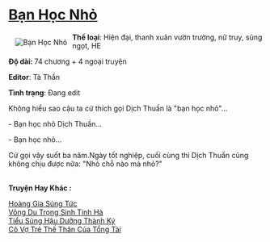 <a href="https://utruyen.com/truyen/ban-hoc-nho/19301/" title="Bạn Học Nhỏ"><h1>Bạn Học Nhỏ</h1></a><div style="display:table"><img align="right" style="float: left; padding: 10px;" src="https://utruyen.com/images/story/200x260/ban-hoc-nho.jpg" alt="Bạn Học Nhỏ"><b>Thể loại</b>: Hiện đại, thanh xuân vườn trường, nữ truy, sủng ngọt, HE<p></p><b>Độ dài: </b>74 chương + 4 ngoại truyện<p></p><b>Editor</b>: Tà Thần<p></p><b>Tình trạng</b>: Đang edit<p></p>Không hiểu sao cậu ta cứ thích gọi Dịch Thuần là "bạn học nhỏ"...<p></p>- Bạn học nhỏ Dịch Thuần...<p></p>- Bạn học nhỏ...<p></p>Cứ gọi vậy suốt ba năm.Ngày tốt nghiệp, cuối cùng thì Dịch Thuần cũng không chịu được nữa: "Nhỏ chỗ nào mà nhỏ?"</div><p><br><b>Truyện Hay Khác :</b></p><a href="https://utruyen.com/truyen/hoang-gia-sung-tuc/17333/" alt="Hoàng Gia Sủng Tức">Hoàng Gia Sủng Tức</a><br/><a href="https://truyenngontinhay.wordpress.com/2019/10/03/vong-du-trong-sinh-tinh-ha/" alt="Võng Du Trọng Sinh Tinh Hà">Võng Du Trọng Sinh Tinh Hà</a><br/><a href="https://truyenngontinhay.wordpress.com/2019/10/03/tieu-sung-hau-duong-thanh-ky/" alt="Tiểu Sủng Hậu Dưỡng Thành Ký">Tiểu Sủng Hậu Dưỡng Thành Ký</a><br/><a href="https://github.com/quanluxury/ngontinhhot/tree/master/truyenhay/19045/" alt="Cô Vợ Trẻ Thế Thân Của Tổng Tài">Cô Vợ Trẻ Thế Thân Của Tổng Tài</a><br/>